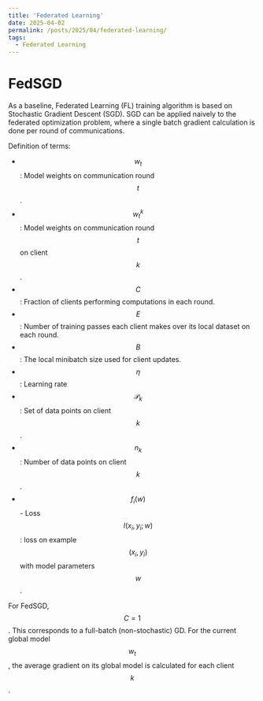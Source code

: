 ```yaml
---
title: 'Federated Learning'
date: 2025-04-02
permalink: /posts/2025/04/federated-learning/
tags:
  - Federated Learning
---
```


FedSGD
======

As a baseline, Federated Learning (FL) training algorithm is based on Stochastic Gradient Descent (SGD). SGD can be applied naively to the federated optimization problem, where a single batch gradient calculation is done per round of communications.

Definition of terms:
- $$w_t$$: Model weights on communication round $$t$$.
- $$w_t^k$$: Model weights on communication round $$t$$ on client $$k$$.
- $$C$$: Fraction of clients performing computations in each round.
- $$E$$: Number of training passes each client makes over its local dataset on each round.
- $$B$$: The local minibatch size used for client updates.
- $$\eta$$: Learning rate
- $$\mathcal{P}_k$$: Set of data points on client $$k$$.
- $$n_k$$: Number of data points on client $$k$$.
- $$f_i(w)$$ - Loss $$l(x_i,y_i;w)$$: loss on example $$(x_i,y_i)$$ with model parameters $$w$$.

For FedSGD, $$C = 1$$. This corresponds to a full-batch (non-stochastic) GD. For the current global model $$w_t$$, the average gradient on its global model is calculated for each client $$k$$.

